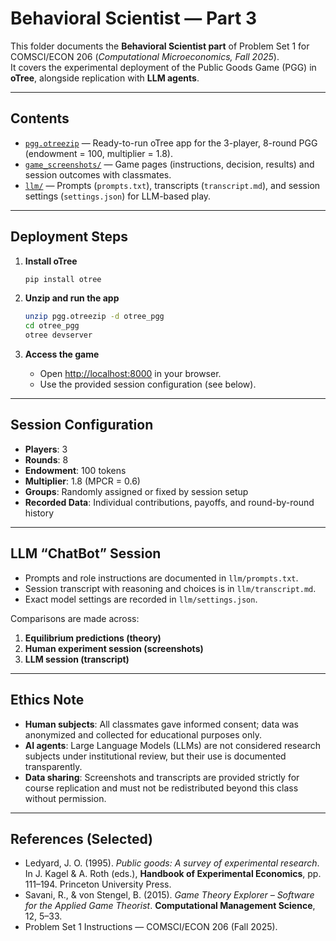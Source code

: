 # Behavioral Scientist — Part 3

This folder documents the **Behavioral Scientist part** of Problem Set 1 for COMSCI/ECON 206 (*Computational Microeconomics, Fall 2025*).  
It covers the experimental deployment of the Public Goods Game (PGG) in **oTree**, alongside replication with **LLM agents**.

---

## Contents

- [`pgg.otreezip`](pgg.otreezip/) — Ready-to-run oTree app for the 3-player, 8-round PGG (endowment = 100, multiplier = 1.8).  
- [`game_screenshots/`](game_screenshots/) — Game pages (instructions, decision, results) and session outcomes with classmates.  
- [`llm/`](llm/) — Prompts (`prompts.txt`), transcripts (`transcript.md`), and session settings (`settings.json`) for LLM-based play.  

---

## Deployment Steps

1. **Install oTree**  
   ```bash
   pip install otree
   ```

2. **Unzip and run the app**
   ```bash
   unzip pgg.otreezip -d otree_pgg
   cd otree_pgg
   otree devserver
   ```

3. **Access the game**
   - Open [http://localhost:8000](http://localhost:8000) in your browser.  
   - Use the provided session configuration (see below).

---

## Session Configuration

- **Players**: 3  
- **Rounds**: 8  
- **Endowment**: 100 tokens  
- **Multiplier**: 1.8 (MPCR = 0.6)  
- **Groups**: Randomly assigned or fixed by session setup  
- **Recorded Data**: Individual contributions, payoffs, and round-by-round history  

---

## LLM “ChatBot” Session

- Prompts and role instructions are documented in `llm/prompts.txt`.  
- Session transcript with reasoning and choices is in `llm/transcript.md`.  
- Exact model settings are recorded in `llm/settings.json`.  

Comparisons are made across:
1. **Equilibrium predictions (theory)**  
2. **Human experiment session (screenshots)**  
3. **LLM session (transcript)**  

---

## Ethics Note

- **Human subjects**: All classmates gave informed consent; data was anonymized and collected for educational purposes only.  
- **AI agents**: Large Language Models (LLMs) are not considered research subjects under institutional review, but their use is documented transparently.  
- **Data sharing**: Screenshots and transcripts are provided strictly for course replication and must not be redistributed beyond this class without permission.  

---

## References (Selected)

- Ledyard, J. O. (1995). *Public goods: A survey of experimental research*. In J. Kagel & A. Roth (eds.), **Handbook of Experimental Economics**, pp. 111–194. Princeton University Press.  
- Savani, R., & von Stengel, B. (2015). *Game Theory Explorer – Software for the Applied Game Theorist*. **Computational Management Science**, 12, 5–33.  
- Problem Set 1 Instructions — COMSCI/ECON 206 (Fall 2025).  
